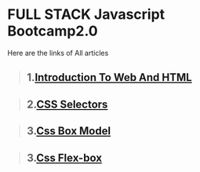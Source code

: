 # FULL STACK Javascript Bootcamp2.0

Here are the links of All articles

>## 1.[Introduction To Web And HTML](https://soumya2022.hashnode.dev/introduction-to-web-and-html)

>## 2.[CSS Selectors](https://soumya2022.hashnode.dev/css-selectors)

>## 3.[Css Box Model](https://soumya2022.hashnode.dev/css-box-model)

>## 3.[Css Flex-box](https://soumya2022.hashnode.dev/css-flexbox)
